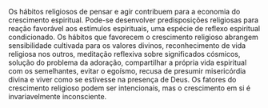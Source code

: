 ﻿Os hábitos religiosos de pensar e agir contribuem para a economia do crescimento espiritual. Pode-se desenvolver predisposições religiosas para reação favorável aos estímulos espirituais, uma espécie de reflexo espiritual condicionado. Os hábitos que favorecem o crescimento religioso abrangem sensibilidade cultivada para os valores divinos, reconhecimento de vida religiosa nos outros, meditação reflexiva sobre significados cósmicos, solução do problema da adoração, compartilhar a própria vida espiritual com os semelhantes, evitar o egoísmo, recusa de presumir misericórdia divina e viver como se estivesse na presença de Deus. Os fatores do crescimento religioso podem ser intencionais, mas o crescimento em si é invariavelmente inconsciente.